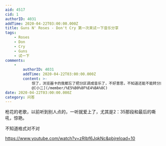 ```yaml
---
aid: 4517
cid: 1
authorID: 4031
addTime: 2020-04-22T03:00:00.000Z
title: Guns N' Roses - Don't Cry 第一次来试一下音乐分享
tags:
    - Roses
    - Don
    - Cry
    - Guns
    - 试一下
comments:
    -
        authorID: 4031
        addTime: 2020-04-22T03:00:00.000Z
        content: >-
            惊了，浏览器卡的我都忘了把分区调成音乐了，不好意思，不知道还能不能转分区，不能的话就删掉吧
            @[小二](/member/%E5%B0%8F%E4%BA%8C)
date: 2020-04-22T03:00:00.000Z
category: 问答
---
```


枪花的老歌，以前听到别人点的，一听就爱上了，尤其是2：35那段和最后的嘶吼，惊艳。

不知道格式对不对

https://www.youtube.com/watch?v=zRIbf6JqkNc&pbjreload=10
